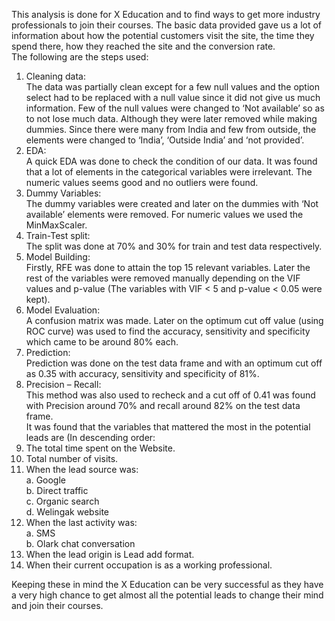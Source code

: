This analysis is done for X Education and to find ways to get more industry professionals to join 
their courses. The basic data provided gave us a lot of information about how the potential 
customers visit the site, the time they spend there, how they reached the site and the conversion 
rate.  
The following are the steps used:  
1. Cleaning data:  
The data was partially clean except for a few null values and the option select had to be 
replaced with a null value since it did not give us much information. Few of the null 
values were changed to ‘Not available’ so as to not lose much data. Although they were 
later removed while making dummies. Since there were many from India and few from 
outside, the elements were changed to ‘India’, ‘Outside India’ and ‘not provided’.  
2. EDA:  
A quick EDA was done to check the condition of our data. It was found that a lot of 
elements in the categorical variables were irrelevant. The numeric values seems good and 
no outliers were found.  
3. Dummy Variables:  
The dummy variables were created and later on the dummies with ‘Not available’ 
elements were removed. For numeric values we used the MinMaxScaler.  
4. Train-Test split:  
The split was done at 70% and 30% for train and test data respectively.  
5. Model Building:  
Firstly, RFE was done to attain the top 15 relevant variables. Later the rest of the 
variables were removed manually depending on the VIF values and p-value (The 
variables with VIF < 5 and p-value < 0.05 were kept).  
6. Model Evaluation:  
A confusion matrix was made. Later on the optimum cut off value (using ROC curve) 
was used to find the accuracy, sensitivity and specificity which came to be around 80% 
each.  
7. Prediction:  
Prediction was done on the test data frame and with an optimum cut off as 0.35 with 
accuracy, sensitivity and specificity of 81%.  
8. Precision – Recall:  
This method was also used to recheck and a cut off of 0.41 was found with Precision 
around 70% and recall around 82% on the test data frame.  
It was found that the variables that mattered the most in the potential leads are (In descending 
order:  
1. The total time spent on the Website.  
2. Total number of visits.  
3. When the lead source was:  
a. Google  
b. Direct traffic  
c. Organic search  
d. Welingak website  
4. When the last activity was:  
a. SMS  
b. Olark chat conversation  
5. When the lead origin is Lead add format.  
6. When their current occupation is as a working professional.
    
Keeping these in mind the X Education can be very successful as they have a very high chance to 
get almost all the potential leads to change their mind and join their courses. 
